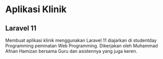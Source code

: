 # Aplikasi Klinik

## Laravel 11

Membuat aplikasi klinik menggunakan Laravel 11 diajarkan di studentday Programming peminatan Web Programming. Dikerjakan oleh Muhammad Afnan Hamizan bersama Guru dan asistennya yang juga keren.